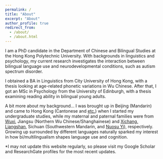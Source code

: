 ```yaml
---
permalink: /
title: "About"
excerpt: "About"
author_profile: true
redirect_from: 
  - /about/
  - /about.html
---
```


I am a PhD candidate in the Department of Chinese and Bilingual Studies at the Hong Kong Polytechnic University. With backgrounds in linguistics and psychology, my current research investigates the interaction between bilingual language use and neurodevelopmental conditions, such as autism spectrum disorder.

I obtained a BA in Linguistics from City University of Hong Kong, with a thesis looking at age-related phonetic variations in Wu Chinese. After that, I got an MSc in Psychology from the University of Edinburgh, with a thesis examining reading ability in bilingual young adults.

A bit more about my background...
I was brought up in Beijing (Mandarin) and came to Hong Kong (Cantonese and [etc.](https://en.wikipedia.org/wiki/Languages_of_Hong_Kong)) when I started my undergraduate studies, while my maternal and paternal families were from [Wuxi](https://www.britannica.com/place/Wuxi), Jiangsu (Northern Wu Chinese/Shanghainese) and [Xichang, Liangshan](https://en.wikipedia.org/wiki/Liangshan_Yi_Autonomous_Prefecture), Sichuan (Southwestern Mandarin, and [Nuosu Yi](https://en.wikipedia.org/wiki/Nuosu_language)), respectively. Growing up surrounded by different languages naturally sparked my interest in how bi/multilingualism shapes language use and cognition.

*I may not update this website regularly, so please visit my Google Scholar and ResearchGate profiles for the most recent updates.
